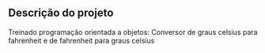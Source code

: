 ## Descrição do projeto 

<p align="justify">
Treinado programação orientada a objetos: Conversor de graus celsius para fahrenheit e de fahrenheit para graus celsius
 <img>

</p>
